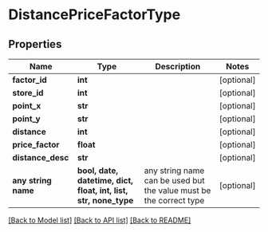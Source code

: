 # DistancePriceFactorType


## Properties
Name | Type | Description | Notes
------------ | ------------- | ------------- | -------------
**factor_id** | **int** |  | [optional] 
**store_id** | **int** |  | [optional] 
**point_x** | **str** |  | [optional] 
**point_y** | **str** |  | [optional] 
**distance** | **int** |  | [optional] 
**price_factor** | **float** |  | [optional] 
**distance_desc** | **str** |  | [optional] 
**any string name** | **bool, date, datetime, dict, float, int, list, str, none_type** | any string name can be used but the value must be the correct type | [optional]

[[Back to Model list]](../README.md#documentation-for-models) [[Back to API list]](../README.md#documentation-for-api-endpoints) [[Back to README]](../README.md)


